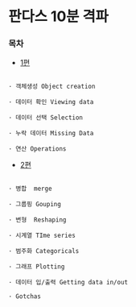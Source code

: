 # 판다스 10분 격파

### 목차

* [1편](https://github.com/pjt3591oo/pandas_tutorial_10_minutes/tree/master/1%ED%8E%B8)

```

· 객체생성 Object creation

· 데이터 확인 Viewing data

· 데이터 선택 Selection

· 누락 데이터 Missing Data

· 연산 Operations
```

* [2편](https://github.com/pjt3591oo/pandas_tutorial_10_minutes/tree/master/2%ED%8E%B8)

```

· 병합  merge

· 그룹핑 Gouping

· 변형  Reshaping

· 시계열 TIme series

· 범주화 Categoricals

· 그래프 Plotting

· 데이터 입/출력 Getting data in/out

· Gotchas
```